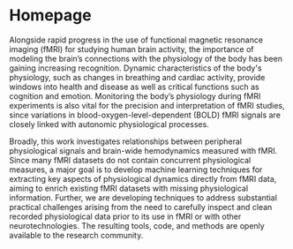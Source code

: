 # Homepage

Alongside rapid progress in the use of functional magnetic resonance imaging (fMRI) for studying human brain activity, the importance of modeling the brain’s connections with the physiology of the body has been gaining increasing recognition. Dynamic characteristics of the body's physiology, such as changes in breathing and cardiac activity, provide windows into health and disease as well as critical functions such as cognition and emotion. Monitoring the body’s physiology during fMRI experiments is also vital for the precision and interpretation of fMRI studies, since variations in blood-oxygen-level-dependent (BOLD) fMRI signals are closely linked with autonomic physiological processes. 

Broadly, this work investigates relationships between peripheral physiological signals and brain-wide hemodynamics measured with fMRI. Since many fMRI datasets do not contain concurrent physiological measures, a major goal is to develop machine learning techniques for extracting key aspects of physiological dynamics directly from fMRI data, aiming to enrich existing fMRI datasets with missing physiological information. Further, we are developing techniques to address substantial practical challenges arising from the need to carefully inspect and clean recorded physiological data prior to its use in fMRI or with other neurotechnologies. The resulting tools, code, and methods are openly available to the research community.